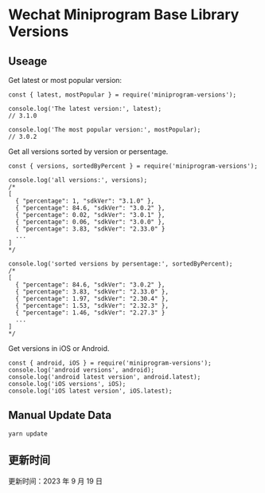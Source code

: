 
# Wechat Miniprogram Base Library Versions

## Useage

Get latest or most popular version:

```;
const { latest, mostPopular } = require('miniprogram-versions');

console.log('The latest version:', latest);
// 3.1.0

console.log('The most popular version:', mostPopular);
// 3.0.2

```

Get all versions sorted by version or persentage.

```
const { versions, sortedByPercent } = require('miniprogram-versions');

console.log('all versions:', versions);
/*
[
  { "percentage": 1, "sdkVer": "3.1.0" },
  { "percentage": 84.6, "sdkVer": "3.0.2" },
  { "percentage": 0.02, "sdkVer": "3.0.1" },
  { "percentage": 0.06, "sdkVer": "3.0.0" },
  { "percentage": 3.83, "sdkVer": "2.33.0" }
  ...
]
*/

console.log('sorted versions by persentage:', sortedByPercent);
/*
[
  { "percentage": 84.6, "sdkVer": "3.0.2" },
  { "percentage": 3.83, "sdkVer": "2.33.0" },
  { "percentage": 1.97, "sdkVer": "2.30.4" },
  { "percentage": 1.53, "sdkVer": "2.32.3" },
  { "percentage": 1.46, "sdkVer": "2.27.3" }
  ...
]
*/
```

Get versions in iOS or Android.

```
const { android, iOS } = require('miniprogram-versions');
console.log('android versions', android);
console.log('android latest version', android.latest);
console.log('iOS versions', iOS);
console.log('iOS latest version', iOS.latest);
```

## Manual Update Data

```
yarn update
```

## 更新时间

更新时间：2023 年 9 月 19 日
